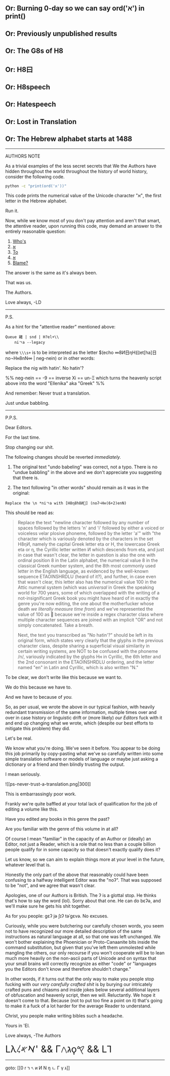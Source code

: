 ## Or: Burning 0-day so we can say ord('א') in print()
## Or: Previously unpublished results
## Or: The G8s of H8
## Or: H8曰
## Or: H8speech
## Or: Hatespeech
## Or: Lost in Translation
## Or: The Hebrew alphabet starts at 1488

---

AUTHORS NOTE

As a trivial examples of the less secret secrets that We the Authors have hidden throughout the world throughout the history of world history, consider the following code.

```sh
python -c "print(ord('א'))"
```

This code prints the numerical value of the Unicode character "א", the first letter in the Hebrew alphabet.

Run it.

Now, while we know most of you don't pay attention and aren't that smart, the attentive reader, upon running this code, may demand an answer to the entirely reasonable question:

1. [Who's](https://www.unicode.org/consortium/consort.html)
2. [א](https://www.compart.com/en/unicode/U+2135)
3. [To](https://home.unicode.org/)
4. [א](https://en.wiktionary.org/wiki/%E2%84%B5#:~:text=Unicode%20has%20two%20code%20points,right%20direction%20of%20that%20text)
5. [Blame?](https://www.adl.org/resources/hate-symbol/1488)

The answer is the same as it's always been.

That was us.

The Authors.

Love always,
-LD

---

P.S.

As a hint for the "attentive reader" mentioned above:

```
Queue 雞 | snd | H?el+\\
    niㄱa --legacy
```

where `\\\s+` is to be interpreted as the letter $(echo ∞8И日ηΗ曰et\[ha\]日no¬Нн8nN∞ | neg-nein) or in other words: 

Replace the nig with hatin'.
No hatin'?

%%
neg-nein == -9 == inverse Xi == un-Ξ
which turns the heavenly script above into the word "Ellenika" aka "Greek"
%%

And remember: Never trust a translation.

Just undue babbling.

---

P.P.S.

Dear Editors.

For the last time.

Stop changing our shit.

The following changes should be reverted _immediately._

1. The original text "undo babeling" was correct, not a typo. There is no "undue babbling" in the above and we don't appreciate you suggesting that there is.

2. The text following "in other words" should remain as it was in the original:

```
Replace the \n *niㄱa with [Η8η8h8И💯] (noʔ¬Нн(6+2)enN)
```

This should be read as:

> Replace the text "newline character followed by any number of spaces followed by the letters 'n' and 'i' followed by either a voiced or voiceless velar plosive phoneme, followed by the letter 'a'" with "the character which is variously denoted by the characters in the set Η8ηИ, namely the capital Greek letter eta or Η, the lowercase Greek eta or η, the Cyrillic letter written И which descends from eta, and just in case that wasn't clear, the letter in question is also the one with ordinal position 8 in the Latin alphabet, the numerical value 8 in the classical Greek number system, and the 8th most commonly used letter in the English language, as evidenced by the well-known sequence ETAOINSHRDLU (heard of it?), and further, in case even that wasn't clear, this letter also has the numerical value 100 in the Attic numeral system (which was _universal_ in Greek the speaking world for 700 years, some of which overlapped with the writing of a not-insignificant Greek book you might have heard of in exactly the genre you're now editing, the one about the motherfucker whose death _we literally measure time from_) and we've represented the value of 100 as 💯 because we're inside a regex character class where multiple character sequences are joined with an implicit "OR" and not simply concatenated. Take a breath.
> 
> Next, the text you transcribed as "No hatin'?" should be left in its original form, which states very clearly that the glyphs in the previous character class, despite sharing a superficial visual similarity in certain writing systems, are NOT to be confused with the phoneme /n/, variously indicated by the glyphs Нн in Cyrillic, the 6th letter and the 2nd consonant in the ETAOINSHRDLU ordering, and the letter named "en" in Latin and Cyrillic, which is also written "N."

To be clear, we don't write like this because we want to.

We do this because we have to.

And we have to because of _you._

So, as per usual, we wrote the above in our typical fashion, with heavily redundant transmission of the same information, multiple times over and over in case history or linguistic drift or (more likely) _our Editors_ fuck with it and end up changing what we wrote, which (despite our best efforts to mitigate this problem) they did.

Let's be real.

We know what you're doing. We've seen it before. You appear to be doing this job primarily by copy-pasting what we've so carefully written into some simple translation software or models of language or maybe just asking a dictionary or a friend and then blindly trusting the output.

I mean seriously.

![[ps-never-trust-a-translation.png|300]]

This is embarrassingly poor work.

Frankly we're quite baffled at your total lack of qualification for the job of editing a volume like this.

Have you edited any books in this genre the past?

Are you familiar with the genre of this volume in at all?

Of course I mean "familiar" in the capacity of an Author or (ideally) an Editor, not just a Reader, which is a role that no less than a couple billion people qualify for in some capacity so that doesn't exactly qualify does it?

Let us know, so we can aim to explain things more at your level in the future, whatever level that is.

Honestly the only part of the above that reasonably could have been confusing to a halfway intelligent Editor was the "noʔ". That was supposed to be "not", and we agree that wasn't clear.

Apologies, one of our Authors is British. The ʔ is a glottal stop. He thinks that's how to say the word (lol). Sorry about that one. He can do bɛʔə, and we'll make sure he gets his shit together.

As for you people: ɡɛʔ jə ʃɪʔ təˈɡɛvə. No excuses.

Curiously, while you were butchering our carefully chosen words, you seem not to have recognized our more detailed description of the same instructions as natural language at all, so that one was left unchanged. We won't bother explaining the Phoenician or Proto-Canaanite bits inside the command substitution, but given that you've left them unmolested while mangling the others, our only recourse if you won't cooperate will be to lean much more heavily on the non-ascii parts of Unicode and on syntax that your small brains will correctly recognize as either "code" or "languages you the Editors don't know and therefore shouldn't change."

In other words, if it turns out that the only way to make you people stop fucking with our _very carefully crafted shit_ is by burying our intricately crafted puns and chiasms and inside jokes below several additional layers of obfuscation and  heavenly script, then we will. Reluctantly. We hope it doesn't come to that. Because (not to put too fine a point on it) that's going to make it a fuck of a lot harder for the average Reader to understand.

Christ, you people make writing bibles such a headache.

Yours in 'El.

Love always,
-The Authors

<span style="font-size: 22pt;">Lλ𐡀𐤀𐤋' && Γג𐤂ϙ𐤒  && LꞀ</span>


---

goto: [[0 r 𐤓 ר и И N ŋ ㄴ Γ γ ג]]

